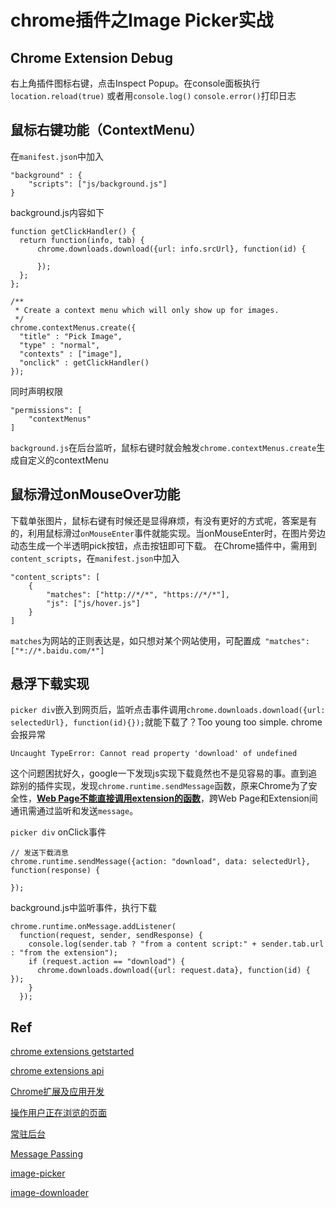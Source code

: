 # chrome插件之Image Picker实战

## Chrome Extension Debug
右上角插件图标右键，点击Inspect Popup。在console面板执行`location.reload(true)`
或者用`console.log()` `console.error()`打印日志

## 鼠标右键功能（ContextMenu）
在`manifest.json`中加入

```
"background" : { 
    "scripts": ["js/background.js"] 
}
```
background.js内容如下

```
function getClickHandler() {
  return function(info, tab) {
      chrome.downloads.download({url: info.srcUrl}, function(id) {
	
	  });
  };
};

/**
 * Create a context menu which will only show up for images.
 */
chrome.contextMenus.create({
  "title" : "Pick Image",
  "type" : "normal",
  "contexts" : ["image"],
  "onclick" : getClickHandler()
});

```

同时声明权限

```
"permissions": [
    "contextMenus"
]
```
`background.js`在后台监听，鼠标右键时就会触发`chrome.contextMenus.create`生成自定义的contextMenu

## 鼠标滑过onMouseOver功能
下载单张图片，鼠标右键有时候还是显得麻烦，有没有更好的方式呢，答案是有的，利用鼠标滑过`onMouseEnter`事件就能实现。当onMouseEnter时，在图片旁边动态生成一个半透明pick按钮，点击按钮即可下载。 在Chrome插件中，需用到`content_scripts`，在`manifest.json`中加入

```
"content_scripts": [
    {
        "matches": ["http://*/*", "https://*/*"],
        "js": ["js/hover.js"]
    }
]
```
`matches`为网站的正则表达是，如只想对某个网站使用，可配置成` "matches": ["*://*.baidu.com/*"]`


## 悬浮下载实现
`picker div`嵌入到网页后，监听点击事件调用`chrome.downloads.download({url: selectedUrl}, function(id){});`就能下载了？Too young too simple. chrome会报异常

```
Uncaught TypeError: Cannot read property 'download' of undefined
```

这个问题困扰好久，google一下发现js实现下载竟然也不是见容易的事。直到追踪别的插件实现，发现`chrome.runtime.sendMessage`函数，原来Chrome为了安全性，**[Web Page不能直接调用extension的函数](https://developer.chrome.com/extensions/messaging)**，跨Web Page和Extension间通讯需通过监听和发送`message`。

`picker div` onClick事件

```
// 发送下载消息
chrome.runtime.sendMessage({action: "download", data: selectedUrl}, function(response) {
   
});
```

background.js中监听事件，执行下载

```
chrome.runtime.onMessage.addListener(
  function(request, sender, sendResponse) {
    console.log(sender.tab ? "from a content script:" + sender.tab.url : "from the extension");
    if (request.action == "download") {
      chrome.downloads.download({url: request.data}, function(id) { });
    }
  });
```

## Ref

[chrome extensions getstarted](https://developer.chrome.com/extensions/getstarted)

[chrome extensions api](https://developer.chrome.com/extensions/api_index)

[Chrome扩展及应用开发](http://www.ituring.com.cn/minibook/950)

[操作用户正在浏览的页面](http://www.ituring.com.cn/article/60212)

[常驻后台](http://www.ituring.com.cn/article/60242)

[Message Passing](https://developer.chrome.com/extensions/messaging)

[image-picker](https://github.com/bluemirr5/image-picker)

[image-downloader](https://github.com/vdsabev/image-downloader)
